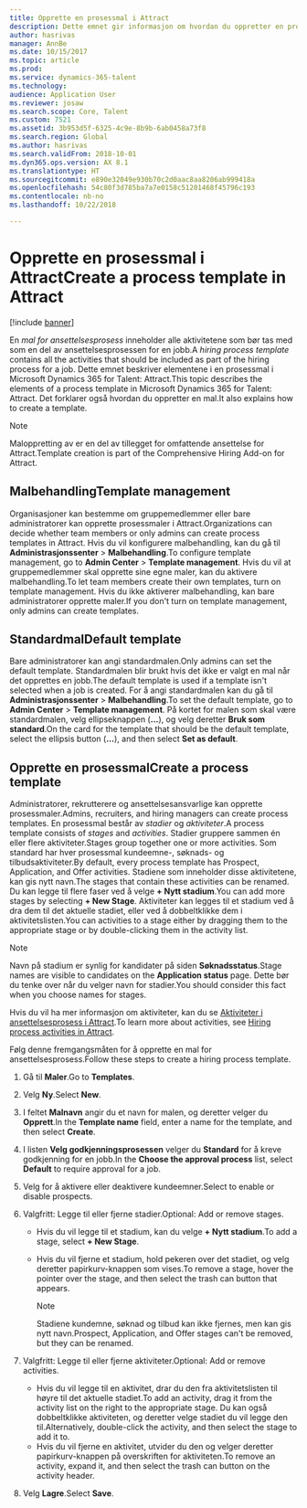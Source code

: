 ```yaml
---
title: Opprette en prosessmal i Attract
description: Dette emnet gir informasjon om hvordan du oppretter en prosessmal i Attract.
author: hasrivas
manager: AnnBe
ms.date: 10/15/2017
ms.topic: article
ms.prod: 
ms.service: dynamics-365-talent
ms.technology: 
audience: Application User
ms.reviewer: josaw
ms.search.scope: Core, Talent
ms.custom: 7521
ms.assetid: 3b953d5f-6325-4c9e-8b9b-6ab0458a73f8
ms.search.region: Global
ms.author: hasrivas
ms.search.validFrom: 2018-10-01
ms.dyn365.ops.version: AX 8.1
ms.translationtype: HT
ms.sourcegitcommit: e890e32049e930b70c2d0aac8aa8206ab999418a
ms.openlocfilehash: 54c80f3d785ba7a7e0158c51201468f45796c193
ms.contentlocale: nb-no
ms.lasthandoff: 10/22/2018

---
```


# <a name="create-a-process-template-in-attract"></a><span data-ttu-id="59a31-103">Opprette en prosessmal i Attract</span><span class="sxs-lookup"><span data-stu-id="59a31-103">Create a process template in Attract</span></span>

[!include [banner](includes/banner.md)]

<span data-ttu-id="59a31-104">En *mal for ansettelsesprosess* inneholder alle aktivitetene som bør tas med som en del av ansettelsesprosessen for en jobb.</span><span class="sxs-lookup"><span data-stu-id="59a31-104">A *hiring process template* contains all the activities that should be included as part of the hiring process for a job.</span></span> <span data-ttu-id="59a31-105">Dette emnet beskriver elementene i en prosessmal i Microsoft Dynamics 365 for Talent: Attract.</span><span class="sxs-lookup"><span data-stu-id="59a31-105">This topic describes the elements of a process template in Microsoft Dynamics 365 for Talent: Attract.</span></span> <span data-ttu-id="59a31-106">Det forklarer også hvordan du oppretter en mal.</span><span class="sxs-lookup"><span data-stu-id="59a31-106">It also explains how to create a template.</span></span>

> [!NOTE]
> <span data-ttu-id="59a31-107">Maloppretting av er en del av tillegget for omfattende ansettelse for Attract.</span><span class="sxs-lookup"><span data-stu-id="59a31-107">Template creation is part of the Comprehensive Hiring Add-on for Attract.</span></span>

## <a name="template-management"></a><span data-ttu-id="59a31-108">Malbehandling</span><span class="sxs-lookup"><span data-stu-id="59a31-108">Template management</span></span>

<span data-ttu-id="59a31-109">Organisasjoner kan bestemme om gruppemedlemmer eller bare administratorer kan opprette prosessmaler i Attract.</span><span class="sxs-lookup"><span data-stu-id="59a31-109">Organizations can decide whether team members or only admins can create process templates in Attract.</span></span> <span data-ttu-id="59a31-110">Hvis du vil konfigurere malbehandling, kan du gå til **Administrasjonssenter** \> **Malbehandling**.</span><span class="sxs-lookup"><span data-stu-id="59a31-110">To configure template management, go to **Admin Center** \> **Template management**.</span></span> <span data-ttu-id="59a31-111">Hvis du vil at gruppemedlemmer skal opprette sine egne maler, kan du aktivere malbehandling.</span><span class="sxs-lookup"><span data-stu-id="59a31-111">To let team members create their own templates, turn on template management.</span></span> <span data-ttu-id="59a31-112">Hvis du ikke aktiverer malbehandling, kan bare administratorer opprette maler.</span><span class="sxs-lookup"><span data-stu-id="59a31-112">If you don't turn on template management, only admins can create templates.</span></span>

## <a name="default-template"></a><span data-ttu-id="59a31-113">Standardmal</span><span class="sxs-lookup"><span data-stu-id="59a31-113">Default template</span></span>

<span data-ttu-id="59a31-114">Bare administratorer kan angi standardmalen.</span><span class="sxs-lookup"><span data-stu-id="59a31-114">Only admins can set the default template.</span></span> <span data-ttu-id="59a31-115">Standardmalen blir brukt hvis det ikke er valgt en mal når det opprettes en jobb.</span><span class="sxs-lookup"><span data-stu-id="59a31-115">The default template is used if a template isn't selected when a job is created.</span></span> <span data-ttu-id="59a31-116">For å angi standardmalen kan du gå til **Administrasjonssenter** \> **Malbehandling**.</span><span class="sxs-lookup"><span data-stu-id="59a31-116">To set the default template, go to **Admin Center** \> **Template management**.</span></span> <span data-ttu-id="59a31-117">På kortet for malen som skal være standardmalen, velg ellipseknappen (**...**), og velg deretter **Bruk som standard**.</span><span class="sxs-lookup"><span data-stu-id="59a31-117">On the card for the template that should be the default template, select the ellipsis button (**...**), and then select **Set as default**.</span></span>

## <a name="create-a-process-template"></a><span data-ttu-id="59a31-118">Opprette en prosessmal</span><span class="sxs-lookup"><span data-stu-id="59a31-118">Create a process template</span></span>

<span data-ttu-id="59a31-119">Administratorer, rekrutterere og ansettelsesansvarlige kan opprette prosessmaler.</span><span class="sxs-lookup"><span data-stu-id="59a31-119">Admins, recruiters, and hiring managers can create process templates.</span></span> <span data-ttu-id="59a31-120">En prosessmal består av *stadier* og *aktiviteter*.</span><span class="sxs-lookup"><span data-stu-id="59a31-120">A process template consists of *stages* and *activities*.</span></span> <span data-ttu-id="59a31-121">Stadier gruppere sammen én eller flere aktiviteter.</span><span class="sxs-lookup"><span data-stu-id="59a31-121">Stages group together one or more activities.</span></span> <span data-ttu-id="59a31-122">Som standard har hver prosessmal kundeemne-, søknads- og tilbudsaktiviteter.</span><span class="sxs-lookup"><span data-stu-id="59a31-122">By default, every process template has Prospect, Application, and Offer activities.</span></span> <span data-ttu-id="59a31-123">Stadiene som inneholder disse aktivitetene, kan gis nytt navn.</span><span class="sxs-lookup"><span data-stu-id="59a31-123">The stages that contain these activities can be renamed.</span></span> <span data-ttu-id="59a31-124">Du kan legge til flere faser ved å velge **+ Nytt stadium**.</span><span class="sxs-lookup"><span data-stu-id="59a31-124">You can add more stages by selecting **+ New Stage**.</span></span> <span data-ttu-id="59a31-125">Aktiviteter kan legges til et stadium ved å dra dem til det aktuelle stadiet, eller ved å dobbeltklikke dem i aktivitetslisten.</span><span class="sxs-lookup"><span data-stu-id="59a31-125">You can activities to a stage either by dragging them to the appropriate stage or by double-clicking them in the activity list.</span></span>

> [!NOTE]
> <span data-ttu-id="59a31-126">Navn på stadium er synlig for kandidater på siden **Søknadsstatus**.</span><span class="sxs-lookup"><span data-stu-id="59a31-126">Stage names are visible to candidates on the **Application status** page.</span></span> <span data-ttu-id="59a31-127">Dette bør du tenke over når du velger navn for stadier.</span><span class="sxs-lookup"><span data-stu-id="59a31-127">You should consider this fact when you choose names for stages.</span></span>

<span data-ttu-id="59a31-128">Hvis du vil ha mer informasjon om aktiviteter, kan du se [Aktiviteter i ansettelsesprosess i Attract](./activities-attract.md).</span><span class="sxs-lookup"><span data-stu-id="59a31-128">To learn more about activities, see [Hiring process activities in Attract](./activities-attract.md).</span></span>

<span data-ttu-id="59a31-129">Følg denne fremgangsmåten for å opprette en mal for ansettelsesprosess.</span><span class="sxs-lookup"><span data-stu-id="59a31-129">Follow these steps to create a hiring process template.</span></span>

1. <span data-ttu-id="59a31-130">Gå til **Maler**.</span><span class="sxs-lookup"><span data-stu-id="59a31-130">Go to **Templates**.</span></span>
2. <span data-ttu-id="59a31-131">Velg **Ny**.</span><span class="sxs-lookup"><span data-stu-id="59a31-131">Select **New**.</span></span>
3. <span data-ttu-id="59a31-132">I feltet **Malnavn** angir du et navn for malen, og deretter velger du **Opprett**.</span><span class="sxs-lookup"><span data-stu-id="59a31-132">In the **Template name** field, enter a name for the template, and then select **Create**.</span></span>
4. <span data-ttu-id="59a31-133">I listen **Velg godkjenningsprosessen** velger du **Standard** for å kreve godkjenning for en jobb.</span><span class="sxs-lookup"><span data-stu-id="59a31-133">In the **Choose the approval process** list, select **Default** to require approval for a job.</span></span>
5. <span data-ttu-id="59a31-134">Velg for å aktivere eller deaktivere kundeemner.</span><span class="sxs-lookup"><span data-stu-id="59a31-134">Select to enable or disable prospects.</span></span>
6. <span data-ttu-id="59a31-135">Valgfritt: Legge til eller fjerne stadier.</span><span class="sxs-lookup"><span data-stu-id="59a31-135">Optional: Add or remove stages.</span></span>

    - <span data-ttu-id="59a31-136">Hvis du vil legge til et stadium, kan du velge **+ Nytt stadium**.</span><span class="sxs-lookup"><span data-stu-id="59a31-136">To add a stage, select **+ New Stage**.</span></span>
    - <span data-ttu-id="59a31-137">Hvis du vil fjerne et stadium, hold pekeren over det stadiet, og velg deretter papirkurv-knappen som vises.</span><span class="sxs-lookup"><span data-stu-id="59a31-137">To remove a stage, hover the pointer over the stage, and then select the trash can button that appears.</span></span>

        > [!NOTE]
        > <span data-ttu-id="59a31-138">Stadiene kundemne, søknad og tilbud kan ikke fjernes, men kan gis nytt navn.</span><span class="sxs-lookup"><span data-stu-id="59a31-138">Prospect, Application, and Offer stages can't be removed, but they can be renamed.</span></span>

7. <span data-ttu-id="59a31-139">Valgfritt: Legge til eller fjerne aktiviteter.</span><span class="sxs-lookup"><span data-stu-id="59a31-139">Optional: Add or remove activities.</span></span>

    - <span data-ttu-id="59a31-140">Hvis du vil legge til en aktivitet, drar du den fra aktivitetslisten til høyre til det aktuelle stadiet.</span><span class="sxs-lookup"><span data-stu-id="59a31-140">To add an activity, drag it from the activity list on the right to the appropriate stage.</span></span> <span data-ttu-id="59a31-141">Du kan også dobbeltklikke aktiviteten, og deretter velge stadiet du vil legge den til.</span><span class="sxs-lookup"><span data-stu-id="59a31-141">Alternatively, double-click the activity, and then select the stage to add it to.</span></span>
    - <span data-ttu-id="59a31-142">Hvis du vil fjerne en aktivitet, utvider du den og velger deretter papirkurv-knappen på overskriften for aktiviteten.</span><span class="sxs-lookup"><span data-stu-id="59a31-142">To remove an activity, expand it, and then select the trash can button on the activity header.</span></span>

8. <span data-ttu-id="59a31-143">Velg **Lagre**.</span><span class="sxs-lookup"><span data-stu-id="59a31-143">Select **Save**.</span></span>

